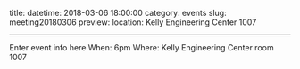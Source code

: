 title:
datetime: 2018-03-06 18:00:00
category: events
slug: meeting20180306
preview:
location: Kelly Engineering Center 1007

---

Enter event info here
When: 6pm
Where: Kelly Engineering Center room 1007
